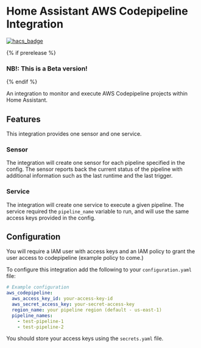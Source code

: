 # Home Assistant AWS Codepipeline Integration

[![hacs_badge](https://img.shields.io/badge/HACS-Custom-orange.svg?style=for-the-badge)](https://github.com/custom-components/hacs)

{% if prerelease %}
### NB!: This is a Beta version!
{% endif %}

An integration to monitor and execute AWS Codepipeline projects within Home Assistant.

## Features

This integration provides one sensor and one service.

### Sensor

The integration will create one sensor for each pipeline specified in the config. The sensor reports back the current status of the pipeline with additional information such as the last runtime and the last trigger.

### Service

The integration will create one service to execute a given pipeline. The service required the `pipeline_name` variable to run, and will use the same access keys provided in the config.

## Configuration

You will require a IAM user with access keys and an IAM policy to grant the user access to codepipeline (example policy to come.)

To configure this integration add the following to your `configuration.yaml` file:

```yaml
# Example configuration
aws_codepipeline:
  aws_access_key_id: your-access-key-id
  aws_secret_access_key: your-secret-access-key
  region_name: your pipeline region (default - us-east-1)
  pipeline_names:
    - test-pipeline-1
    - test-pipeline-2
```

You should store your access keys using the `secrets.yaml` file.
